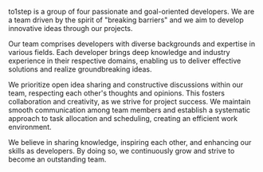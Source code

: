 to1step is a group of four passionate and goal-oriented developers. We are a team driven by the spirit of "breaking barriers" and we aim to develop innovative ideas through our projects.

Our team comprises developers with diverse backgrounds and expertise in various fields. Each developer brings deep knowledge and industry experience in their respective domains, enabling us to deliver effective solutions and realize groundbreaking ideas.

We prioritize open idea sharing and constructive discussions within our team, respecting each other's thoughts and opinions. This fosters collaboration and creativity, as we strive for project success. We maintain smooth communication among team members and establish a systematic approach to task allocation and scheduling, creating an efficient work environment.

We believe in sharing knowledge, inspiring each other, and enhancing our skills as developers. By doing so, we continuously grow and strive to become an outstanding team.
